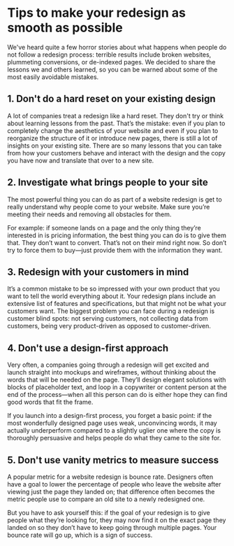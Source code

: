 # Tips to make your redesign as smooth as possible

We've heard quite a few horror stories about what happens when people do not follow a redesign process: terrible results include broken websites, plummeting conversions, or de-indexed pages. We decided to share the lessons we and others learned, so you can be warned about some of the most easily avoidable mistakes.

## 1. Don't do a hard reset on your existing design

A lot of companies treat a redesign like a hard reset. They don't try or think about learning lessons from the past. That’s the mistake: even if you plan to completely change the aesthetics of your website and even if you plan to reorganize the structure of it or introduce new pages, there is still a lot of insights on your existing site. There are so many lessons that you can take from how your customers behave and interact with the design and the copy you have now and translate that over to a new site.

## 2. Investigate what brings people to your site

The most powerful thing you can do as part of a website redesign is get to really understand why people come to your website. Make sure you’re meeting their needs and removing all obstacles for them.

For example: if someone lands on a page and the only thing they’re interested in is pricing information, the best thing you can do is to give them that. They don’t want to convert. That’s not on their mind right now. So don’t try to force them to buy—just provide them with the information they want.

## 3. Redesign with your customers in mind

It’s a common mistake to be so impressed with your own product that you want to tell the world everything about it. Your redesign plans include an extensive list of features and specifications, but that might not be what your customers want. The biggest problem you can face during a redesign is customer blind spots: not serving customers, not collecting data from customers, being very product-driven as opposed to customer-driven.

## 4. Don't use a design-first approach

Very often, a companies going through a redesign will get excited and launch straight into mockups and wireframes, without thinking about the words that will be needed on the page. They’ll design elegant solutions with blocks of placeholder text, and loop in a copywriter or content person at the end of the process—when all this person can do is either hope they can find good words that fit the frame.

If you launch into a design-first process, you forget a basic point: if the most wonderfully designed page uses weak, unconvincing words, it may actually underperform compared to a slightly uglier one where the copy is thoroughly persuasive and helps people do what they came to the site for.

## 5. Don't use vanity metrics to measure success

A popular metric for a website redesign is bounce rate. Designers often have a goal to lower the percentage of people who leave the website after viewing just the page they landed on; that difference often becomes the metric people use to compare an old site to a newly redesigned one.

But you have to ask yourself this: if the goal of your redesign is to give people what they’re looking for, they may now find it on the exact page they landed on so they don’t have to keep going through multiple pages. Your bounce rate will go up, which is a sign of success.
